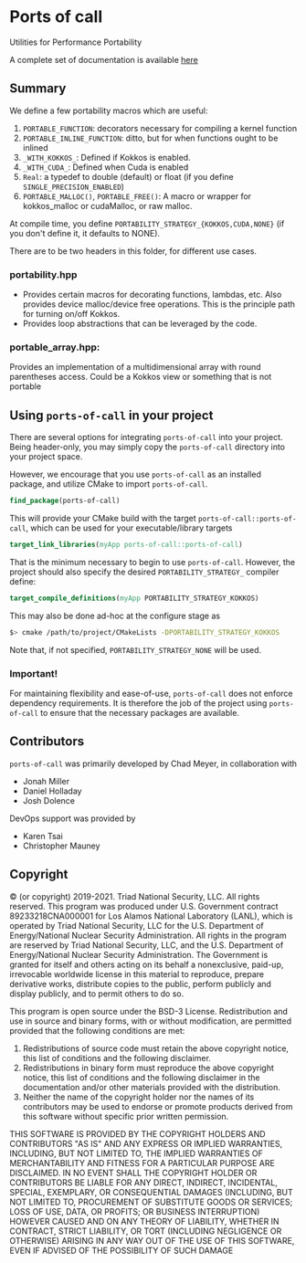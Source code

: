 # Ports of call

Utilities for Performance Portability

A complete set of documentation is available [here](https://lanl.github.io/ports-of-call)

## Summary

We define a few portability macros which are useful:

1. `PORTABLE_FUNCTION`: decorators necessary for compiling a kernel function
2. `PORTABLE_INLINE_FUNCTION`: ditto, but for when functions ought to be inlined
3. `_WITH_KOKKOS_`: Defined if Kokkos is enabled.
4. `_WITH_CUDA_`: Defined when Cuda is enabled
5. `Real`: a typedef to double (default) or float (if you define
`SINGLE_PRECISION_ENABLED`)
6. `PORTABLE_MALLOC()`, `PORTABLE_FREE()`: A macro or wrapper for
   kokkos_malloc or cudaMalloc, or raw malloc.

At compile time, you define `PORTABILITY_STRATEGY_{KOKKOS,CUDA,NONE}` (if you don't
define it, it defaults to NONE).

There are to be two headers in this folder, for different use cases.

### portability.hpp

- Provides certain macros for decorating functions, lambdas, etc.  Also
provides device malloc/device free operations. This is the principle
path for turning on/off Kokkos. 
- Provides loop abstractions that can be leveraged by the code.  

### portable_array.hpp:

Provides an implementation of a multidimensional array with round
parentheses access. Could be a Kokkos view or something that is not
portable

## Using `ports-of-call` in your project

There are several options for integrating `ports-of-call` into your project.
Being header-only, you may simply copy the `ports-of-call` directory into your project space.

However, we encourage that you use `ports-of-call` as an installed package, and utilize CMake
to import `ports-of-call`. 

```cmake
find_package(ports-of-call)
```

This will provide your CMake build with the target `ports-of-call::ports-of-call`, which
can be used for your executable/library targets

```cmake
target_link_libraries(myApp ports-of-call::ports-of-call)
```

That is the minimum necessary to begin to use `ports-of-call`. However, the project
should also specify the desired `PORTABILITY_STRATEGY_` compiler define:

```cmake
target_compile_definitions(myApp PORTABILITY_STRATEGY_KOKKOS)
```

This may also be done ad-hoc at the configure stage as

```bash
$> cmake /path/to/project/CMakeLists -DPORTABILITY_STRATEGY_KOKKOS
```

Note that, if not specified, `PORTABILITY_STRATEGY_NONE` will be used.

### Important!

For maintaining flexibility and ease-of-use, `ports-of-call` does not enforce 
dependency requirements. It is therefore the job of the project using
`ports-of-call` to ensure that the necessary packages are available.

## Contributors

`ports-of-call` was primarily developed by Chad Meyer, in collaboration with
- Jonah Miller
- Daniel Holladay
- Josh Dolence

DevOps support was provided by
- Karen Tsai
- Christopher Mauney

## Copyright

© (or copyright) 2019-2021. Triad National Security, LLC. All rights
reserved.  This program was produced under U.S. Government contract
89233218CNA000001 for Los Alamos National Laboratory (LANL), which is
operated by Triad National Security, LLC for the U.S.  Department of
Energy/National Nuclear Security Administration. All rights in the
program are reserved by Triad National Security, LLC, and the
U.S. Department of Energy/National Nuclear Security
Administration. The Government is granted for itself and others acting
on its behalf a nonexclusive, paid-up, irrevocable worldwide license
in this material to reproduce, prepare derivative works, distribute
copies to the public, perform publicly and display publicly, and to
permit others to do so.

This program is open source under the BSD-3 License.  Redistribution
and use in source and binary forms, with or without modification, are
permitted provided that the following conditions are met:
1. Redistributions of source code must retain the above copyright
notice, this list of conditions and the following disclaimer.
2. Redistributions in binary form must reproduce the above copyright
notice, this list of conditions and the following disclaimer in the
documentation and/or other materials provided with the distribution.
3. Neither the name of the copyright holder nor the names of its
contributors may be used to endorse or promote products derived from
this software without specific prior written permission.

THIS SOFTWARE IS PROVIDED BY THE COPYRIGHT HOLDERS AND CONTRIBUTORS
"AS IS" AND ANY EXPRESS OR IMPLIED WARRANTIES, INCLUDING, BUT NOT
LIMITED TO, THE IMPLIED WARRANTIES OF MERCHANTABILITY AND FITNESS FOR
A PARTICULAR PURPOSE ARE DISCLAIMED. IN NO EVENT SHALL THE COPYRIGHT
HOLDER OR CONTRIBUTORS BE LIABLE FOR ANY DIRECT, INDIRECT, INCIDENTAL,
SPECIAL, EXEMPLARY, OR CONSEQUENTIAL DAMAGES (INCLUDING, BUT NOT
LIMITED TO, PROCUREMENT OF SUBSTITUTE GOODS OR SERVICES; LOSS OF USE,
DATA, OR PROFITS; OR BUSINESS INTERRUPTION) HOWEVER CAUSED AND ON ANY
THEORY OF LIABILITY, WHETHER IN CONTRACT, STRICT LIABILITY, OR TORT
(INCLUDING NEGLIGENCE OR OTHERWISE) ARISING IN ANY WAY OUT OF THE USE
OF THIS SOFTWARE, EVEN IF ADVISED OF THE POSSIBILITY OF SUCH DAMAGE
